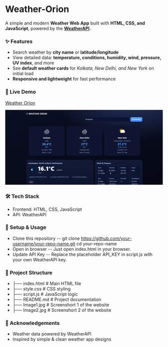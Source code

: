 # Weather-Orion

A simple and modern **Weather Web App** built with **HTML, CSS, and JavaScript**, powered by the **[WeatherAPI](https://www.weatherapi.com/).**

### ✨ Features
- Search weather by **city name** or **latitude/longitude**
- View detailed data: **temperature, conditions, humidity, wind, pressure, UV index**, and more
- See **default weather cards** for *Kolkata, New Delhi, and New York* on initial load
- **Responsive and lightweight** for fast performance


### 🚀 Live Demo
[Weather Orion](https://parthajit3080.github.io/Weather-Orion/)

[![Weather App Screenshot](Image1.jpg)](https://parthajit3080.github.io/Weather-Orion/)

### 🛠️ Tech Stack

- Frontend: HTML, CSS, JavaScript
- API: WeatherAPI

### 🔧 Setup & Usage

- Clone this repository
-- git clone https://github.com/your-username/your-repo-name.git
cd your-repo-name
- Open in browser
-- Just open index.html in your browser.
- Update API Key
-- Replace the placeholder API_KEY in script.js with your own WeatherAPI key.

### 📂 Project Structure
- ├── index.html       # Main HTML file
- ├── style.css        # CSS styling
- ├── script.js        # JavaScript logic
- ├── README.md        # Project documentation
- ├── Image1.jpg       # Screenshort 1 of the website
- ├── Image2.jpg       # Screenshort 2 of the website

### 🙌 Acknowledgements

- Weather data powered by WeatherAPI
- Inspired by simple & clean weather app designs
